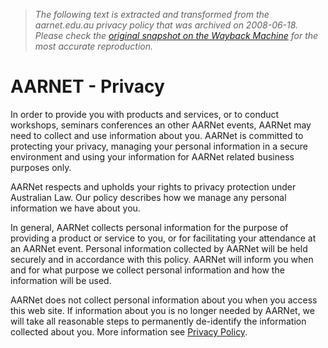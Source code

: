 > *The following text is extracted and transformed from the aarnet.edu.au privacy policy that was archived on 2008-06-18. Please check the [original snapshot on the Wayback Machine](https://web.archive.org/web/20080618174420id_/http%3A//www.aarnet.edu.au/Content.aspx%3Fp%3D13) for the most accurate reproduction.*

# AARNET - Privacy

In order to provide you with products and services, or to conduct workshops, seminars conferences an other AARNet events, AARNet may need to collect and use information about you. AARNet is committed to protecting your privacy, managing your personal information in a secure environment and using your information for AARNet related business purposes only. 

AARNet respects and upholds your rights to privacy protection under Australian Law. Our policy describes how we manage any personal information we have about you.

In general, AARNet collects personal information for the purpose of providing a product or service to you, or for facilitating your attendance at an AARNet event. Personal information collected by AARNet will be held securely and in accordance with this policy. AARNet will inform you when and for what purpose we collect personal information and how the information will be used. 

AARNet does not collect personal information about you when you access this web site. If information about you is no longer needed by AARNet, we will take all reasonable steps to permanently de-identify the information collected about you. More information see [Privacy Policy](https://web.archive.org/library/Privacy_policy.pdf).
